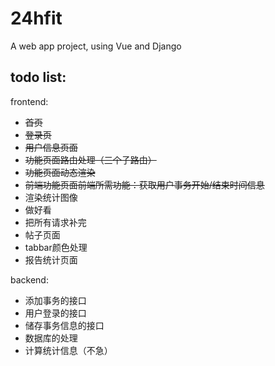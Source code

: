 # 24hfit
A web app project, using Vue and Django

## todo list:

frontend:

- ~~首页~~
- ~~登录页~~
- ~~用户信息页面~~
- ~~功能页面路由处理（三个子路由）~~
- ~~功能页面动态渲染~~
- ~~前端功能页面前端所需功能：获取用户事务开始/结束时间信息~~
- 渲染统计图像
- 做好看
- 把所有请求补完
- 帖子页面
- tabbar颜色处理
- 报告统计页面

backend:

- 添加事务的接口
- 用户登录的接口
- 储存事务信息的接口
- 数据库的处理
- 计算统计信息（不急）
